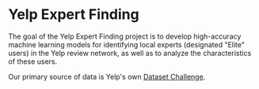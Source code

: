 # Yelp Expert Finding

The goal of the Yelp Expert Finding project is to develop high-accuracy machine learning models for identifying local experts (designated "Elite" users) in the Yelp review network, as well as to analyze the characteristics of these users.

Our primary source of data is Yelp's own [Dataset Challenge](http://www.yelp.com/dataset_challenge/).